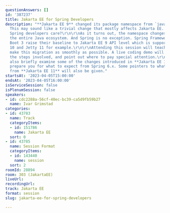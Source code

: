 ```yaml
---
questionAnswers: []
id: '387237'
title: Jakarta EE for Spring Developers
description: "**Jakarta EE 9** changed its package namespace from `javax.*` to `jakarta.*`.
  This may sound like a trivial change that mostly affects Jakarta EE. So, why should
  Spring developers care?\r\n\r\nAs it turns out, the namespace changes ripple throughout
  the entire Java ecosystem. And Spring is no exception. Spring Framework 6 and Spring
  Boot 3 raise their baseline to Jakarta EE 9 API level which is supported by Tomcat
  10 and Jetty 11 for example.\r\n\r\nAttending this session will teach you how to
  make this migration as smoothly as possible. A live coding demo will take you through
  the steps involved, and point out where to pay special attention.\r\n\r\nWe will
  also briefly examine some of the changes introduced in **Jakarta EE 10** that will
  prepare you for what to expect from Spring 6.x. Some pointers to what we can expect
  from **Jakarta EE 11** will also be given."
startsAt: '2023-04-05T15:00:00'
endsAt: '2023-04-05T16:00:00'
isServiceSession: false
isPlenumSession: false
speakers:
- id: cdc2288a-56cf-40ec-bc39-ca5d9fb59b27
  name: Ivar Grimstad
categories:
- id: 43783
  name: Track
  categoryItems:
  - id: 151786
    name: Jakarta EE
  sort: 0
- id: 43785
  name: Session Format
  categoryItems:
  - id: 143440
    name: session
  sort: 2
roomId: 28894
room: 303 (JakartaEE)
liveUrl: 
recordingUrl: 
track: Jakarta EE
format: session
slug: jakarta-ee-for-spring-developers

---
```

